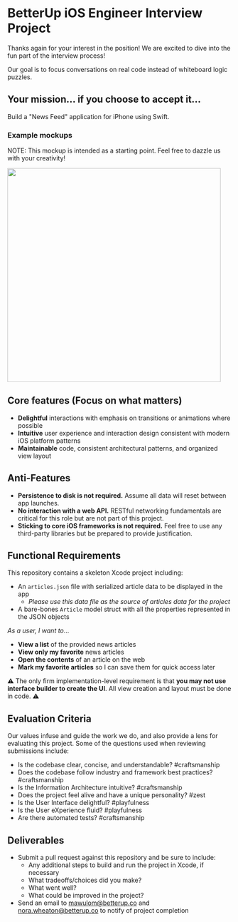 # BetterUp iOS Engineer Interview Project

Thanks again for your interest in the position!  We are excited to dive into the fun part of the interview process!

Our goal is to focus conversations on real code instead of whiteboard logic puzzles.


## Your mission... if you choose to accept it...

Build a "News Feed" application for iPhone using Swift.

### Example mockups

NOTE: This mockup is intended as a starting point. Feel free to dazzle us with your creativity!

<img src="https://github.com/betterup/betterup-interview-ios/raw/master/doc/mock1.png?raw=true" height="480" />

## Core features (Focus on what matters)

- **Delightful** interactions with emphasis on transitions or animations where possible
- **Intuitive** user experience and interaction design consistent with modern iOS platform patterns
- **Maintainable** code, consistent architectural patterns, and organized view layout

## Anti-Features

- **Persistence to disk is not required.** Assume all data will reset between app launches.
- **No interaction with a web API.** RESTful networking fundamentals are critical for this role but are not part of this project.
- **Sticking to core iOS frameworks is not required.** Feel free to use any third-party libraries but be prepared to provide justification.

## Functional Requirements

This repository contains a skeleton Xcode project including:

- An `articles.json` file with serialized article data to be displayed in the app
    - _Please use this data file as the source of articles data for the project_
- A bare-bones `Article` model struct with all the properties represented in the JSON objects

_As a user, I want to_...

- **View a list** of the provided news articles
- **View only my favorite** news articles
- **Open the contents** of an article on the web
- **Mark my favorite articles** so I can save them for quick access later

⚠️ The only firm implementation-level requirement is that **you may not use interface builder to create the UI**. All view creation and layout must be done in code. ⚠️

## Evaluation Criteria

Our values infuse and guide the work we do, and also provide a lens for evaluating this project.
Some of the questions used when reviewing submissions include:

- Is the codebase clear, concise, and understandable? #craftsmanship
- Does the codebase follow industry and framework best practices? #craftsmanship
- Is the Information Architecture intuitive? #craftsmanship
- Does the project feel alive and have a unique personality? #zest
- Is the User Interface delightful? #playfulness
- Is the User eXperience fluid? #playfulness
- Are there automated tests? #craftsmanship

## Deliverables

- Submit a pull request against this repository and be sure to include:
  * Any additional steps to build and run the project in Xcode, if necessary
  * What tradeoffs/choices did you make?
  * What went well?
  * What could be improved in the project?
- Send an email to mawulom@betterup.co and nora.wheaton@betterup.co to notify of project completion

